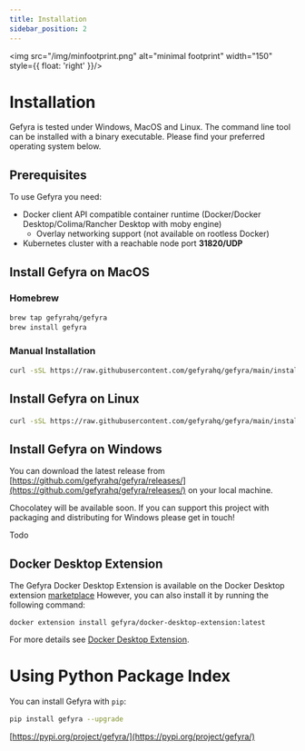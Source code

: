 ```yaml
---
title: Installation
sidebar_position: 2
---
```

<img src="/img/minfootprint.png" alt="minimal footprint" width="150" style={{ float: 'right' }}/>

# Installation
Gefyra is tested under Windows, MacOS and Linux. The command line tool can be 
installed with a binary executable.
Please find your preferred operating system below.  



## Prerequisites
To use Gefyra you need:

 - Docker client API compatible container runtime (Docker/Docker Desktop/Colima/Rancher Desktop with moby engine)
   - Overlay networking support (not available on rootless Docker)
 - Kubernetes cluster with a reachable node port **31820/UDP**

## Install Gefyra on MacOS
### Homebrew
```zsh
brew tap gefyrahq/gefyra
brew install gefyra
````

### Manual Installation

```zsh
curl -sSL https://raw.githubusercontent.com/gefyrahq/gefyra/main/install.sh | sh -
```

## Install Gefyra on Linux
```bash
curl -sSL https://raw.githubusercontent.com/gefyrahq/gefyra/main/install.sh | sh -
```

## Install Gefyra on Windows
You can download the latest release from 
[https://github.com/gefyrahq/gefyra/releases/](https://github.com/gefyrahq/gefyra/releases/)
on your local machine.  

Chocolatey will be available soon. If you can support this project with packaging and distributing for Windows
please get in touch!

Todo


## Docker Desktop Extension

The Gefyra Docker Desktop Extension is available on the Docker Desktop extension [marketplace](https://hub.docker.com/extensions/gefyra/docker-desktop-extension)
However, you can also install it by running the following command:

```shell
docker extension install gefyra/docker-desktop-extension:latest
```

For more details see [Docker Desktop Extension](/docs/docker-extension/).


# Using Python Package Index
You can install Gefyra with `pip`:  
```bash
pip install gefyra --upgrade
```  

[https://pypi.org/project/gefyra/](https://pypi.org/project/gefyra/)
